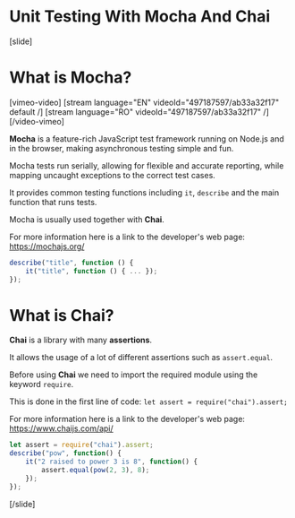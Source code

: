 # Unit Testing With Mocha And Chai

[slide]

# What is Mocha?

[vimeo-video]
[stream language="EN" videoId="497187597/ab33a32f17" default /]
[stream language="RO" videoId="497187597/ab33a32f17"  /]
[/video-vimeo]

**Mocha** is a feature-rich JavaScript test framework running on Node.js and in the browser, making asynchronous testing simple and fun. 

Mocha tests run serially, allowing for flexible and accurate reporting, while mapping uncaught exceptions to the correct test cases.

It provides common testing functions including `it`, `describe` and the main function that runs tests.

Mocha is usually used together with **Chai**.

For more information here is a link to the developer's web page: https://mochajs.org/

```js
describe("title", function () {
    it("title", function () { ... });
});
```

# What is Chai?

**Chai** is a library with many **assertions**.

It allows the usage of a lot of different assertions such as `assert.equal`.

Before using **Chai** we need to import the required module using the keyword `require`.

This is done in the first line of code: `let assert = require("chai").assert;`

For more information here is a link to the developer's web page: https://www.chaijs.com/api/

```js
let assert = require("chai").assert;
describe("pow", function() {
    it("2 raised to power 3 is 8", function() {
        assert.equal(pow(2, 3), 8);
    });
});
```

[/slide]